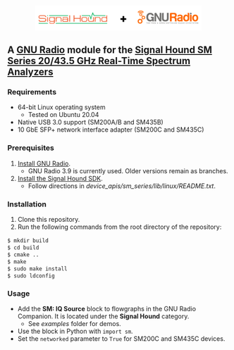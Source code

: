 <p align="center">
<img src="https://github.com/SignalHound/gr-sm/blob/master/docs/SH-GR.jpg" width="75%" />
</p>

## A [GNU Radio](https://www.gnuradio.org) module for the [Signal Hound SM Series 20/43.5 GHz Real-Time Spectrum Analyzers](https://signalhound.com/products/sm435b-43-5-ghz-real-time-spectrum-analyzer/)

### Requirements

- 64-bit Linux operating system
  - Tested on Ubuntu 20.04
- Native USB 3.0 support (SM200A/B and SM435B)
- 10 GbE SFP+ network interface adapter (SM200C and SM435C)

### Prerequisites

1. [Install GNU Radio](https://wiki.gnuradio.org/index.php/InstallingGR).
    - GNU Radio 3.9 is currently used. Older versions remain as branches.
2. [Install the Signal Hound SDK](https://signalhound.com/software/signal-hound-software-development-kit-sdk/).
    - Follow directions in _device_apis/sm_series/lib/linux/README.txt_.

### Installation

1. Clone this repository.
2. Run the following commands from the root directory of the repository:

```
$ mkdir build
$ cd build
$ cmake ..
$ make
$ sudo make install
$ sudo ldconfig
```

### Usage

- Add the __SM: IQ Source__ block to flowgraphs in the GNU Radio Companion. It is located under the __Signal Hound__ category.
    - See _examples_ folder for demos.
- Use the block in Python with `import sm`.
- Set the `networked` parameter to `True` for SM200C and SM435C devices.
